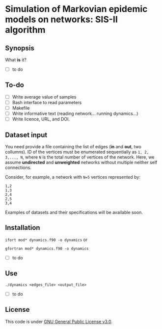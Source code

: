 # Simulation of Markovian epidemic models on networks: SIS-II algorithm

## Synopsis

What **is** it?

- [ ] to do

## To-do

- [ ] Write average value of samples
- [ ] Bash interface to read parameters
- [ ] Makefile
- [ ] Write informative text (reading network... running dynamics...)
- [ ] Write licence, URL, and DOI.

## Dataset input

You need provide a file containing the list of edges (__in__ and __out__, two collumns). ID of the vertices must be enumerated sequentially as `1, 2, 3,..., N`, where `N` is the total number of vertices of the network. Here, we assume  __undirected__ and __unweighted__ networks without multiple neither self connections.

Consider, for example, a network with `N=5` vertices represented by:

```
1,2
1,3
2,4
2,5
3,4
```

Examples of datasets and their specifications will be available soon.

## Installation

```ifort mod* dynamics.f90 -o dynamics```
or

```gfortran mod* dynamics.f90 -o dynamics```

- [ ] to do

## Use

```./dynamics <edges_file> <output_file>```

- [ ] to do

## License

This code is under [GNU General Public License v3.0](http://choosealicense.com/licenses/gpl-3.0/).

